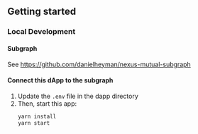 ## Getting started

### Local Development

#### Subgraph

See https://github.com/danielheyman/nexus-mutual-subgraph

#### Connect this dApp to the subgraph

1. Update the `.env` file in the dapp directory
2. Then, start this app:
   ```sh
   yarn install
   yarn start
   ```